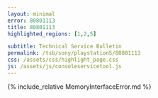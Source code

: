 ```yaml
---
layout: minimal
error: 80801113
title: 80801113
highlighted_regions: [1,2,5]

subtitle: Technical Service Bulletin
permalink: /tsb/sony/playstation5/80801113
css: /assets/css/highlight_page.css
js: /assets/js/consoleservicetool.js
---
```


{% include_relative MemoryInterfaceError.md %}
